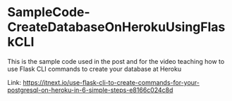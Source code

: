 # SampleCode-CreateDatabaseOnHerokuUsingFlaskCLI
This is the sample code used in the post and for the video teaching how to use Flask CLI commands to create your database at Heroku

Link: https://itnext.io/use-flask-cli-to-create-commands-for-your-postgresql-on-heroku-in-6-simple-steps-e8166c024c8d
